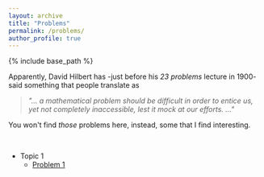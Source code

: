 ```yaml
---
layout: archive
title: "Problems"
permalink: /problems/
author_profile: true
---
```


{% include base_path %}

Apparently, David Hilbert has -just before his *23 problems* lecture in 1900- said something that people translate as
> *"... a mathematical problem should be difficult in order to entice us, yet not completely inaccessible, lest it mock at our efforts. ..."*

You won't find *those* problems here, instead, some that I find interesting.

<br>

* Topic 1
    * [Problem 1](somelink)